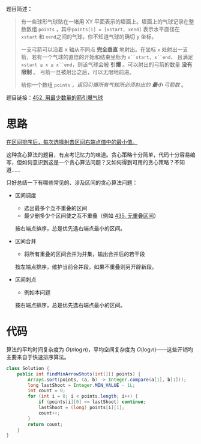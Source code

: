题目简述：

> 有一些球形气球贴在一堵用 XY 平面表示的墙面上。墙面上的气球记录在整数数组 `points` ，其中`points[i] = [xstart, xend]` 表示水平直径在 `xstart` 和 `xend`之间的气球。你不知道气球的确切 y 坐标。
>
> 一支弓箭可以沿着 x 轴从不同点 **完全垂直** 地射出。在坐标 `x` 处射出一支箭，若有一个气球的直径的开始和结束坐标为 `x``start`，`x``end`， 且满足  `xstart ≤ x ≤ x``end`，则该气球会被 **引爆** 。可以射出的弓箭的数量 **没有限制** 。 弓箭一旦被射出之后，可以无限地前进。
>
> 给你一个数组 `points` ，*返回引爆所有气球所必须射出的 **最小** 弓箭数* 。

题目链接：[452. 用最少数量的箭引爆气球](https://leetcode.cn/problems/minimum-number-of-arrows-to-burst-balloons/)

# 思路

<u>在区间排序后，每次选择射击区间右端点值中的最小值。</u>

这种贪心算法的题目，有点考记忆力的味道。贪心策略十分简单，代码十分容易编写，但如何意识到这是一个贪心算法问题？又如何得到可用的贪心策略？不知道……

只好总结一下有哪些常见的、涉及区间的贪心算法问题：

- 区间调度

  - 选出最多个互不重叠的区间
  - 最少删多少个区间使之互不重叠（例如 [435. 无重叠区间](https://leetcode.cn/problems/non-overlapping-intervals/)）

  按右端点排序，总是优先选右端点最小的区间。

- 区间合并

  - 将所有重叠的区间合并为并集，输出合并后的若干段

  按左端点排序，维护当前合并段，如果不重叠则另开辟新段。

- 区间刺点

  - 例如本问题

  按右端点排序，总是优先选右端点最小的区间。

# 代码

算法的平均时间复杂度为 $O(n\log n)$，平均空间复杂度为 $O(\log n)$——这些开销均主要来自于快速排序算法。

```java
class Solution {
    public int findMinArrowShots(int[][] points) {
        Arrays.sort(points, (a, b) -> Integer.compare(a[1], b[1]));
        long lastShoot = Integer.MIN_VALUE - 1L;
        int count = 0;
        for (int i = 0; i < points.length; i++) {
            if (points[i][0] <= lastShoot) continue;
            lastShoot = (long) points[i][1];
            count++;
        }
        return count;
    }
}
```

